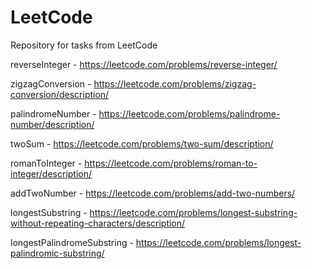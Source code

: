 # LeetCode
Repository for tasks from LeetCode

reverseInteger - https://leetcode.com/problems/reverse-integer/

zigzagConversion - https://leetcode.com/problems/zigzag-conversion/description/

palindromeNumber - https://leetcode.com/problems/palindrome-number/description/

twoSum - https://leetcode.com/problems/two-sum/description/

romanToInteger - https://leetcode.com/problems/roman-to-integer/description/

addTwoNumber - https://leetcode.com/problems/add-two-numbers/

longestSubstring - https://leetcode.com/problems/longest-substring-without-repeating-characters/description/

longestPalindromeSubstring - https://leetcode.com/problems/longest-palindromic-substring/
